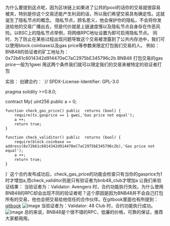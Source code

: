 为什么要提到这点呢，因为区块链上如果进了公共的pool的话你的交易就很容易被夹，特别是你这个交易还能产生利润的话，所以我们希望交易具有确定性。这就诞生了隐私节点的概念。
隐私节点，顾名思义，他会保护你的隐私，不会将你发送给他的交易广播出去，但是代价就是上链速度慢以及隐私节点自身存在作恶风险。以BSC上的隐私节点举例，将网络RPC地址设置为[](https://rpc-bsc.48.club)即可启用隐私节点。
同时，为了防止在某些过程出现问题导致这个交易被泄露到了公共内存池中，我们可以使用block.coinbase以及gas price等参数来限定打包我们交易的人。
例如：BNB48的验证者的矿工地址为：0x72b61c6014342d914470eC7aC2975bE345796c2b
           BNB48 打包交易的gas price一般为1gwei
用这两个条件我们就可以限定我们的交易来被特定的验证者打包

实验：
创建合约：
`// SPDX-License-Identifier: GPL-3.0

pragma solidity >=0.8.0;


contract My{
    uint256 public a = 0;

    function check_gas_price() public  returns (bool) {
        require(tx.gasprice == 1 gwei,'Gas price not equal');
        a ++;
        return true;
    }

    function check_validitor() public  returns (bool) {
        require(block.coinbase == address(0x72b61c6014342d914470eC7aC2975bE345796c2b),'Gas price not equal');
        a ++;
        return true;
    }
}`
这个合约发布成功后，check_gas_price的功能会检查只有当你的gasprice为1时才增加a,而check_validitor则是只有验证者为bnb48_club才增加a
让我们来验证结果：
当验证者为：Validator: Avengers 时，合约功能执行失败。为什么使用BNB48的RPC却会出现不同的验证者呢？这个原因是因为BNB48并不会自己打包所有的交易，他也会把交易给他信任的合作伙伴。在gitbook里面也有所提到：[gitbook](https://docs.48.club/buidl/infrastructure/bsc-rpc/front-run-protection)
![image](https://github.com/bznsix/bznsix.github.io/assets/38829902/f12e7651-7834-478b-ad00-c6513a5062d8)
当验证者为：Validator: 48 Club 时，合约功能执行成功。
![image](https://github.com/bznsix/bznsix.github.io/assets/38829902/5c102c38-38fe-4258-b172-50b09e3de0ab)
总的来说，BNB48是个很不错的RPC，低廉的价格，可靠的保证，推荐大家都用用。
